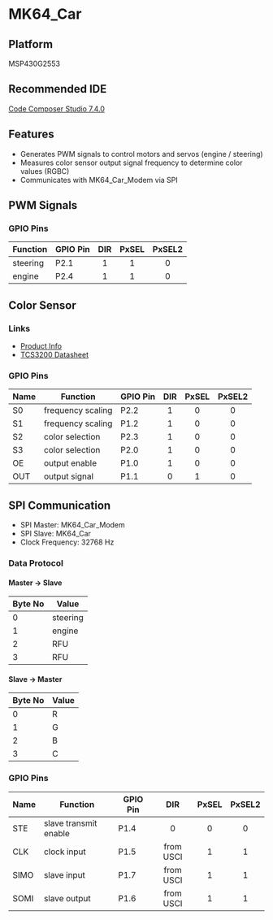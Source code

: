 # MK64_Car

## Platform
MSP430G2553

## Recommended IDE
[Code Composer Studio 7.4.0](http://processors.wiki.ti.com/index.php/Download_CCS#Code_Composer_Studio_Version_7_Downloads)

## Features
- Generates PWM signals to control motors and servos (engine / steering)
- Measures color sensor output signal frequency to determine color values (RGBC)
- Communicates with MK64_Car_Modem via SPI

## PWM Signals

### GPIO Pins

| Function | GPIO Pin | DIR     | PxSEL   | PxSEL2  |
| -------- | -------- |:-------:|:-------:|:-------:|
| steering | P2.1     | 1       | 1       | 0       |
| engine   | P2.4     | 1       | 1       | 0       |

## Color Sensor

### Links
* [Product Info](https://www.conrad.at/de/arduino-erweiterungs-platine-colorimeter-tcs3200-schwarz-1503748.html?sc.ref=Search%20Results)
* [TCS3200 Datasheet](https://www.mouser.com/catalog/specsheets/TCS3200-E11.pdf)

### GPIO Pins

| Name | Function          | GPIO Pin | DIR     | PxSEL   | PxSEL2  |
| ---- | ----------------- | -------- |:-------:|:-------:|:-------:|
| S0   | frequency scaling | P2.2     | 1       | 0       | 0       |
| S1   | frequency scaling | P1.2     | 1       | 0       | 0       |
| S2   | color selection   | P2.3     | 1       | 0       | 0       |
| S3   | color selection   | P2.0     | 1       | 0       | 0       |
| OE   | output enable     | P1.0     | 1       | 0       | 0       |
| OUT  | output signal     | P1.1     | 0       | 1       | 0       |

## SPI Communication

* SPI Master: MK64_Car_Modem
* SPI Slave: MK64_Car
* Clock Frequency: 32768 Hz

### Data Protocol

#### Master -> Slave

| Byte No | Value    | 
| ------- | -------- |
| 0       | steering |
| 1       | engine   |
| 2       | RFU      |
| 3       | RFU      |

#### Slave -> Master

| Byte No | Value    | 
| ------- | -------- |
| 0       | R        |
| 1       | G        |
| 2       | B        |
| 3       | C        |

### GPIO Pins

| Name | Function              | GPIO Pin | DIR       | PxSEL   | PxSEL2  |
| ---- | --------------------- | -------- |:---------:|:-------:|:-------:|
| STE  | slave transmit enable | P1.4     | 0         | 0       | 0       |
| CLK  | clock input           | P1.5     | from USCI | 1       | 1       |
| SIMO | slave input           | P1.7     | from USCI | 1       | 1       |
| SOMI | slave output          | P1.6     | from USCI | 1       | 1       |
